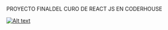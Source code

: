 PROYECTO FINALDEL CURO DE REACT JS EN CODERHOUSE

[![Alt text](https://img.youtube.com/vi/twSY-V29-TA/0.jpg)](https://www.youtube.com/watch?v=twSY-V29-TA)
